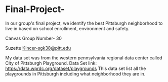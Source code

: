 # Final-Project-

In our group's final project, we identify the best Pittsburgh neighborhood to live in based on school enrollment, environment and safety.

Canvas Group Number- 30

Suzette Kincer-sgk38@pitt.edu 

My data set was from the western pennsylvania regional data center called City of Pittsburgh Playground. 
Data Set link: https://data.wprdc.org/dataset/playgrounds
This data set list all the playgrounds in Pittsburgh including what neighborhood they are in. 


